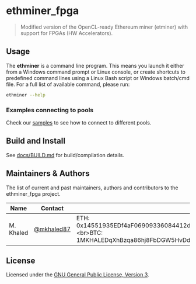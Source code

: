 # ethminer_fpga

> Modified version of the OpenCL-ready Ethereum miner (etminer) with support for FPGAs (HW Accelerators).


## Usage

The **ethminer** is a command line program. This means you launch it either
from a Windows command prompt or Linux console, or create shortcuts to
predefined command lines using a Linux Bash script or Windows batch/cmd file.
For a full list of available command, please run:

```sh
ethminer --help
```

### Examples connecting to pools

Check our [samples](docs/POOL_EXAMPLES_ETH.md) to see how to connect to different pools.

## Build and Install

See [docs/BUILD.md](docs/BUILD.md) for build/compilation details.

## Maintainers & Authors

The list of current and past maintainers, authors and contributors to the ethminer_fpga project.

| Name                  | Contact                   |                                                              |
| --------------------- | ------------------------- | ------------------------------------------------------------ |
| M. Khaled     | [@mkhaled87](https://github.com/mkhaled87)     | ETH: 0x14551935EDf4aF06909336084412dd805aE14b26,<br\>BTC: 1MKHALEDqXhBzqa86hj8FbDGW5HvDdA5Tq|


## License

Licensed under the [GNU General Public License, Version 3](LICENSE).
